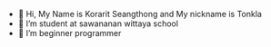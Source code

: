 - 👋 Hi, My Name is Korarit Seangthong and My nickname is Tonkla
- 👀 I’m student at sawananan wittaya school
- 🌱 I’m beginner programmer
